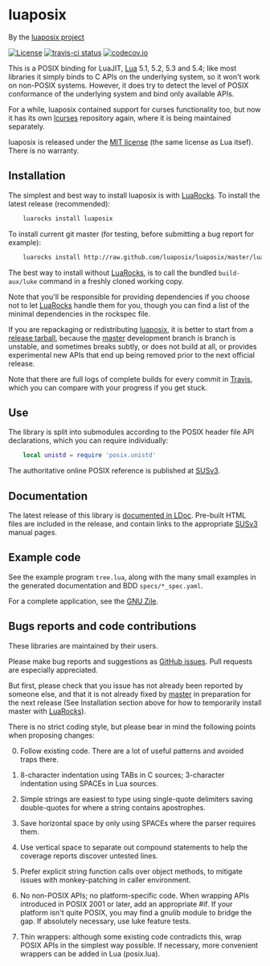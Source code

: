luaposix
========

By the [luaposix project][github]

[![License](http://img.shields.io/:license-mit-blue.svg)](http://mit-license.org)
[![travis-ci status](https://secure.travis-ci.org/luaposix/luaposix.png?branche=master)](http://travis-ci.org/luaposix/luaposix/builds)
[![codecov.io](https://codecov.io/github/luaposix/luaposix/coverage.svg?branch=master)](https://codecov.io/github/luaposix/luaposix?branch=master)

This is a POSIX binding for LuaJIT, [Lua][] 5.1, 5.2, 5.3 and 5.4; like
most libraries it simply binds to C APIs on the underlying system, so it
won't work on non-POSIX systems. However, it does try to detect the
level of POSIX conformance of the underlying system and bind only
available APIs.

For a while, luaposix contained support for curses functionality too,
but now it has its own [lcurses][] repository again, where it is being
maintained separately.

luaposix is released under the [MIT license][mit] (the same license as
Lua itsef).  There is no warranty.

[github]: https://github.com/luaposix/luaposix "luaposix repository"
[lcurses]: https://github.com/lcurses/lcurses "lcurses repository"
[lua]: http://www.lua.org/ "The Lua Project"
[mit]: http://mit-license.org "MIT license"


Installation
------------

The simplest and best way to install luaposix is with [LuaRocks][]. To
install the latest release (recommended):

```bash
    luarocks install luaposix
```

To install current git master (for testing, before submitting a bug
report for example):

```bash
    luarocks install http://raw.github.com/luaposix/luaposix/master/luaposix-git-1.rockspec
```

The best way to install without [LuaRocks][], is to call the bundled
`build-aux/luke` command in a freshly cloned working copy.

Note that you'll be responsible for providing dependencies if you choose
not to let [LuaRocks][] handle them for you, though you can find a list
of the minimal dependencies in the rockspec file.

If you are repackaging or redistributing [luaposix][github], it is better
to start from a [release tarball][releases], because the [master][github]
development branch is branch is unstable, and sometimes breaks subtly, or
does not build at all, or provides experimental new APIs that end up
being removed prior to the next official release.

Note that there are full logs of complete builds for every commit in
[Travis][], which you can compare with your progress if you get stuck.

[luarocks]: http://www.luarocks.org "Lua package manager"
[releases]: http://github.com/luaposix/luaposix/releases
[travis]: http://travis-ci.org/luaposix/luaposix/builds


Use
---

The library is split into submodules according to the POSIX header file
API declarations, which you can require individually:

```lua
    local unistd = require 'posix.unistd'
```

The authoritative online POSIX reference is published at [SUSv3][].

[susv3]: http://www.opengroup.org/onlinepubs/007904875/toc.htm


Documentation
-------------

The latest release of this library is [documented in LDoc][github.io].
Pre-built HTML files are included in the release, and contain links to
the appropriate [SUSv3][] manual pages.

[github.io]: http://luaposix.github.io/luaposix


Example code
------------

See the example program `tree.lua`, along with the many small
examples in the generated documentation and BDD `specs/*_spec.yaml`.

For a complete application, see the [GNU Zile][].

[GNU Zile]: http://git.savannah.gnu.org/cgit/zile.git/log/?h=lua "A cut-down Emacs clone"


Bugs reports and code contributions
-----------------------------------

These libraries are maintained by their users.

Please make bug reports and suggestions as [GitHub issues][issues].
Pull requests are especially appreciated.

But first, please check that you issue has not already been reported by
someone else, and that it is not already fixed by [master][github] in
preparation for the next release (See Installation section above for how
to temporarily install master with [LuaRocks][]).

There is no strict coding style, but please bear in mind the following
points when proposing changes:

0. Follow existing code. There are a lot of useful patterns and
   avoided traps there.

1. 8-character indentation using TABs in C sources; 3-character
   indentation using SPACEs in Lua sources.

2. Simple strings are easiest to type using single-quote delimiters
   saving double-quotes for where a string contains apostrophes.

3. Save horizontal space by only using SPACEs where the parser requires
   them.

4. Use vertical space to separate out compound statements to help the
   coverage reports discover untested lines.

5. Prefer explicit string function calls over object methods, to mitigate
   issues with monkey-patching in caller environment. 

6. No non-POSIX APIs; no platform-specific code. When wrapping APIs
   introduced in POSIX 2001 or later, add an appropriate #if. If your
   platform isn't quite POSIX, you may find a gnulib module to bridge
   the gap. If absolutely necessary, use luke feature tests.

7. Thin wrappers: although some existing code contradicts this, wrap
   POSIX APIs in the simplest way possible. If necessary, more
   convenient wrappers can be added in Lua (posix.lua).

[issues]: http://github.com/luaposix/luaposix/issues
